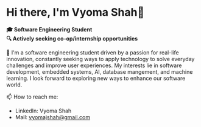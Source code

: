 # Hi there, I'm Vyoma Shah👋
<b>🎓 Software Engineering Student<br>
🔍 Actively seeking co-op/internship opportunities</b>

🌱 I'm a software engineering student driven by a passion for real-life innovation, constantly seeking ways to apply technology to solve everyday challenges and improve user experiences. My interests lie in software development, embedded systems, AI, database mangement, and machine learning. I look forward to exploring new ways to enhance our software world.

📫 How to reach me:
- LinkedIn: Vyoma Shah
- Mail: vyomajshah@gmail.com


<!--
**Vyoma22/Vyoma22** is a ✨ _special_ ✨ repository because its `README.md` (this file) appears on your GitHub profile.

Here are some ideas to get you started:

- 🔭 I’m currently working on ...
- 🌱 I’m currently learning ...
- 👯 I’m looking to collaborate on ...
- 🤔 I’m looking for help with ...
- 💬 Ask me about ...
- 📫 How to reach me: ...
- 😄 Pronouns: ...
- ⚡ Fun fact: ...
-->
